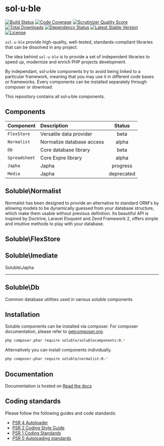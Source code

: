 # sol·u·ble

[![Build Status](https://travis-ci.org/belgattitude/solublecomponents.png?branch=master)](https://travis-ci.org/belgattitude/solublecomponents)
[![Code Coverage](https://scrutinizer-ci.com/g/belgattitude/solublecomponents/badges/coverage.png?s=aaa552f6313a3a50145f0e87b252c84677c22aa9)](https://scrutinizer-ci.com/g/belgattitude/solublecomponents/)
[![Scrutinizer Quality Score](https://scrutinizer-ci.com/g/belgattitude/solublecomponents/badges/quality-score.png?s=6f3ab91f916bf642f248e82c29857f94cb50bb33)](https://scrutinizer-ci.com/g/belgattitude/solublecomponents/)
[![Total Downloads](https://poser.pugx.org/soluble/solublecomponents/downloads.png)](https://packagist.org/packages/soluble/solublecomponents)
[![Dependency Status](https://www.versioneye.com/user/projects/52cc2674ec137549700001f3/badge.png)](https://www.versioneye.com/user/projects/52cc2674ec137549700001f3)
[![Latest Stable Version](https://poser.pugx.org/soluble/solublecomponents/v/stable.png)](https://packagist.org/packages/soluble/solublecomponents)
[![License](https://poser.pugx.org/soluble/solublecomponents/license.png)](https://packagist.org/packages/soluble/solublecomponents)

`sol·u·ble` provide high-quality, well-tested, standards-compliant libraries that can be dissolved in any project. 

The idea behind `sol·u·ble` is to provide a set of independent libraries to speed up, modernize and enrich PHP projects development.

By independant, sol·u·ble components try to avoid being linked to a particular framework, meaning that you may use it in different code bases or frameworks. 
Every components can be installed separately through composer or download.
 
This repository contains all sol·u·ble components. 



## Components

| Component     | Description            | Status     |
| :------------ |:---------------------- | :---------:|
| `FlexStore`   | Versatile data provider                     | beta       |
| `Normalist`   | Normalize database access                       | alpha      |
| `Db`          | Core database library    | beta       |
| `Spreadsheet` | Core Expre library       | alpha      |
| `Japha`       | Japha                  | progress   |
| `Media`       | Japha                  | deprecated |

Soluble\Normalist
-----------------

Normalist has been designed to provide an alternative to standard ORM's by 
allowing models to be dynamically guessed from your database structure, which 
make them usable without previous definition. Its beautiful API is inspired by Doctrine, Laravel Eloquent and 
Zend Framework 2, offers simple and intuitive methods to play with your database.

Soluble\FlexStore
-----------------

Soluble\Imediate
----------------

Soluble\Japha

-------------

Soluble\Db
----------

Common database utilities used in various soluble components


## Installation

Soluble components can be installed via composer. For composer documentation, please refer to
[getcomposer.org](http://getcomposer.org/).

```sh
php composer.phar require soluble/solublecomponents:0.*
```

Alternatively you can install components individually.

```sh
php composer.phar require soluble/normalist:0.*
```

## Documentation

Documentation is hosted on [Read the docs](http://soluble.readthedocs.org)

## Coding standards

Please follow the following guides and code standards:

* [PSR 4 Autoloader](https://github.com/php-fig/fig-standards/blob/master/accepted/PSR-4-autoloader.md)
* [PSR 2 Coding Style Guide](https://github.com/php-fig/fig-standards/blob/master/accepted/PSR-2-coding-style-guide.md)
* [PSR 1 Coding Standards](https://github.com/php-fig/fig-standards/blob/master/accepted/PSR-1-basic-coding-standard.md)
* [PSR 0 Autoloading standards](https://github.com/php-fig/fig-standards/blob/master/accepted/PSR-0.md)




